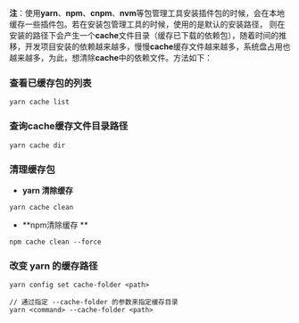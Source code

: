 **注**：使用**yarn**、**npm**、**cnpm**、**nvm**等包管理工具安装插件包的时候，会在本地缓存一些插件包。若在安装包管理工具的时候，使用的是默认的安装路径， 则在安装的路径下会产生一个**cache**文件目录（缓存已下载的依赖包），随着时间的推移，开发项目安装的依赖越来越多，慢慢**cache**缓存文件越来越多，系统盘占用也越来越多，为此，想清除**cache**中的依赖文件。方法如下：
### 查看已缓存包的列表 
```shell
yarn cache list
```
### 查询cache缓存文件目录路径    
```shell
yarn cache dir
```
### 清理缓存包

- **yarn 清除缓存**
```shell
yarn cache clean
```

- **npm清除缓存 **
```shell
npm cache clean --force
```
### 改变 yarn 的缓存路径
```shell
yarn config set cache-folder <path>

// 通过指定 --cache-folder 的参数来指定缓存目录
yarn <command> --cache-folder <path>
```

